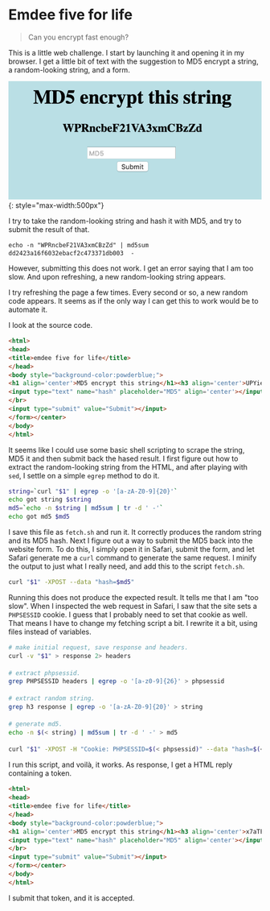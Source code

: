 # Emdee five for life

> Can you encrypt fast enough?

This is a little web challenge. I start by launching it and opening it in my
browser. I get a little bit of text with the suggestion to MD5 encrypt a string,
a random-looking string, and a form.

![Emdee five challenge](media/emdee_five.png){: style="max-width:500px"}

I try to take the random-looking string and hash it with MD5, and try to submit
the result of that.

    echo -n "WPRncbeF21VA3xmCBzZd" | md5sum
    dd2423a16f6032ebacf2c473371db003  -

However, submitting this does not work. I get an error saying that I am too
slow. And upon refreshing, a new random-looking string appears.

I try refreshing the page a few times. Every second or so, a new random code
appears. It seems as if the only way I can get this to work would be to
automate it.

I look at the source code.

```html
<html>
<head>
<title>emdee five for life</title>
</head>
<body style="background-color:powderblue;">
<h1 align='center'>MD5 encrypt this string</h1><h3 align='center'>UPYies9vayEn6v1yZoQU</h3><center><form action="" method="post">
<input type="text" name="hash" placeholder="MD5" align='center'></input>
</br>
<input type="submit" value="Submit"></input>
</form></center>
</body>
</html>
```

It seems like I could use some basic shell scripting to scrape the string,
MD5 it and then submit back the hased result. I first figure out how to extract
the random-looking string from the HTML, and after playing with `sed`, I settle
on a simple `egrep` method to do it.

```bash
string=`curl "$1" | egrep -o '[a-zA-Z0-9]{20}'`
echo got string $string
md5=`echo -n $string | md5sum | tr -d ' -'`
echo got md5 $md5
```

I save this file as `fetch.sh` and run it. It correctly produces the random
string and its MD5 hash. Next I figure out a way to submit the MD5 back into
the website form. To do this, I simply open it in Safari, submit the form, and
let Safari generate me a `curl` command to generate the same request. I minify
the output to just what I really need, and add this to the script `fetch.sh`.

```bash
curl "$1" -XPOST --data "hash=$md5"
```

Running this does not produce the expected result. It tells me that I am
"too slow". When I inspected the web request in Safari, I saw that the site
sets a `PHPSESSID` cookie. I guess that I probably need to set that cookie
as well. That means I have to change my fetching script a bit. I rewrite it
a bit, using files instead of variables.

```bash
# make initial request, save response and headers.
curl -v "$1" > response 2> headers

# extract phpsessid.
grep PHPSESSID headers | egrep -o '[a-z0-9]{26}' > phpsessid

# extract random string.
grep h3 response | egrep -o '[a-zA-Z0-9]{20}' > string

# generate md5.
echo -n $(< string) | md5sum | tr -d ' -' > md5

curl "$1" -XPOST -H "Cookie: PHPSESSID=$(< phpsessid)" --data "hash=$(< md5)"
```

I run this script, and voilà, it works. As response, I get a HTML reply
containing a token.

```html
<html>
<head>
<title>emdee five for life</title>
</head>
<body style="background-color:powderblue;">
<h1 align='center'>MD5 encrypt this string</h1><h3 align='center'>x7aTFEJLzmL4iuks6Ier</h3><p align='center'>HTB{xxxx_xxxxxxxxx_xxxx}</p><center><form action="" method="post">
<input type="text" name="hash" placeholder="MD5" align='center'></input>
</br>
<input type="submit" value="Submit"></input>
</form></center>
</body>
</html>
```

I submit that token, and it is accepted.
